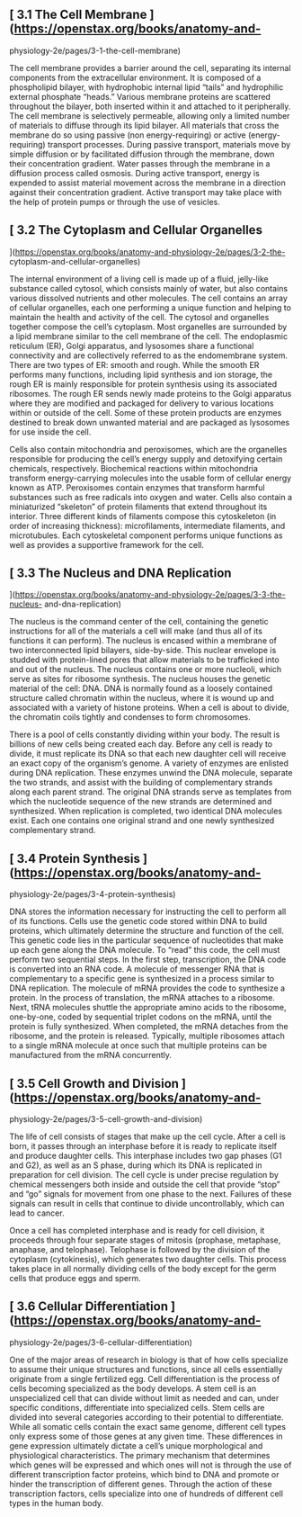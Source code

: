 ## [ 3.1 The Cell Membrane  ](https://openstax.org/books/anatomy-and-
physiology-2e/pages/3-1-the-cell-membrane)

The cell membrane provides a barrier around the cell, separating its internal
components from the extracellular environment. It is composed of a
phospholipid bilayer, with hydrophobic internal lipid “tails” and hydrophilic
external phosphate “heads.” Various membrane proteins are scattered throughout
the bilayer, both inserted within it and attached to it peripherally. The cell
membrane is selectively permeable, allowing only a limited number of materials
to diffuse through its lipid bilayer. All materials that cross the membrane do
so using passive (non energy-requiring) or active (energy-requiring) transport
processes. During passive transport, materials move by simple diffusion or by
facilitated diffusion through the membrane, down their concentration gradient.
Water passes through the membrane in a diffusion process called osmosis.
During active transport, energy is expended to assist material movement across
the membrane in a direction against their concentration gradient. Active
transport may take place with the help of protein pumps or through the use of
vesicles.

## [ 3.2 The Cytoplasm and Cellular Organelles
](https://openstax.org/books/anatomy-and-physiology-2e/pages/3-2-the-
cytoplasm-and-cellular-organelles)

The internal environment of a living cell is made up of a fluid, jelly-like
substance called cytosol, which consists mainly of water, but also contains
various dissolved nutrients and other molecules. The cell contains an array of
cellular organelles, each one performing a unique function and helping to
maintain the health and activity of the cell. The cytosol and organelles
together compose the cell’s cytoplasm. Most organelles are surrounded by a
lipid membrane similar to the cell membrane of the cell. The endoplasmic
reticulum (ER), Golgi apparatus, and lysosomes share a functional connectivity
and are collectively referred to as the endomembrane system. There are two
types of ER: smooth and rough. While the smooth ER performs many functions,
including lipid synthesis and ion storage, the rough ER is mainly responsible
for protein synthesis using its associated ribosomes. The rough ER sends newly
made proteins to the Golgi apparatus where they are modified and packaged for
delivery to various locations within or outside of the cell. Some of these
protein products are enzymes destined to break down unwanted material and are
packaged as lysosomes for use inside the cell.

Cells also contain mitochondria and peroxisomes, which are the organelles
responsible for producing the cell’s energy supply and detoxifying certain
chemicals, respectively. Biochemical reactions within mitochondria transform
energy-carrying molecules into the usable form of cellular energy known as
ATP. Peroxisomes contain enzymes that transform harmful substances such as
free radicals into oxygen and water. Cells also contain a miniaturized
“skeleton” of protein filaments that extend throughout its interior. Three
different kinds of filaments compose this cytoskeleton (in order of increasing
thickness): microfilaments, intermediate filaments, and microtubules. Each
cytoskeletal component performs unique functions as well as provides a
supportive framework for the cell.

## [ 3.3 The Nucleus and DNA Replication
](https://openstax.org/books/anatomy-and-physiology-2e/pages/3-3-the-nucleus-
and-dna-replication)

The nucleus is the command center of the cell, containing the genetic
instructions for all of the materials a cell will make (and thus all of its
functions it can perform). The nucleus is encased within a membrane of two
interconnected lipid bilayers, side-by-side. This nuclear envelope is studded
with protein-lined pores that allow materials to be trafficked into and out of
the nucleus. The nucleus contains one or more nucleoli, which serve as sites
for ribosome synthesis. The nucleus houses the genetic material of the cell:
DNA. DNA is normally found as a loosely contained structure called chromatin
within the nucleus, where it is wound up and associated with a variety of
histone proteins. When a cell is about to divide, the chromatin coils tightly
and condenses to form chromosomes.

There is a pool of cells constantly dividing within your body. The result is
billions of new cells being created each day. Before any cell is ready to
divide, it must replicate its DNA so that each new daughter cell will receive
an exact copy of the organism’s genome. A variety of enzymes are enlisted
during DNA replication. These enzymes unwind the DNA molecule, separate the
two strands, and assist with the building of complementary strands along each
parent strand. The original DNA strands serve as templates from which the
nucleotide sequence of the new strands are determined and synthesized. When
replication is completed, two identical DNA molecules exist. Each one contains
one original strand and one newly synthesized complementary strand.

## [ 3.4 Protein Synthesis  ](https://openstax.org/books/anatomy-and-
physiology-2e/pages/3-4-protein-synthesis)

DNA stores the information necessary for instructing the cell to perform all
of its functions. Cells use the genetic code stored within DNA to build
proteins, which ultimately determine the structure and function of the cell.
This genetic code lies in the particular sequence of nucleotides that make up
each gene along the DNA molecule. To “read” this code, the cell must perform
two sequential steps. In the first step, transcription, the DNA code is
converted into an RNA code. A molecule of messenger RNA that is complementary
to a specific gene is synthesized in a process similar to DNA replication. The
molecule of mRNA provides the code to synthesize a protein. In the process of
translation, the mRNA attaches to a ribosome. Next, tRNA molecules shuttle the
appropriate amino acids to the ribosome, one-by-one, coded by sequential
triplet codons on the mRNA, until the protein is fully synthesized. When
completed, the mRNA detaches from the ribosome, and the protein is released.
Typically, multiple ribosomes attach to a single mRNA molecule at once such
that multiple proteins can be manufactured from the mRNA concurrently.

## [ 3.5 Cell Growth and Division  ](https://openstax.org/books/anatomy-and-
physiology-2e/pages/3-5-cell-growth-and-division)

The life of cell consists of stages that make up the cell cycle. After a cell
is born, it passes through an interphase before it is ready to replicate
itself and produce daughter cells. This interphase includes two gap phases (G1
and G2), as well as an S phase, during which its DNA is replicated in
preparation for cell division. The cell cycle is under precise regulation by
chemical messengers both inside and outside the cell that provide “stop” and
“go” signals for movement from one phase to the next. Failures of these
signals can result in cells that continue to divide uncontrollably, which can
lead to cancer.

Once a cell has completed interphase and is ready for cell division, it
proceeds through four separate stages of mitosis (prophase, metaphase,
anaphase, and telophase). Telophase is followed by the division of the
cytoplasm (cytokinesis), which generates two daughter cells. This process
takes place in all normally dividing cells of the body except for the germ
cells that produce eggs and sperm.

## [ 3.6 Cellular Differentiation  ](https://openstax.org/books/anatomy-and-
physiology-2e/pages/3-6-cellular-differentiation)

One of the major areas of research in biology is that of how cells specialize
to assume their unique structures and functions, since all cells essentially
originate from a single fertilized egg. Cell differentiation is the process of
cells becoming specialized as the body develops. A stem cell is an
unspecialized cell that can divide without limit as needed and can, under
specific conditions, differentiate into specialized cells. Stem cells are
divided into several categories according to their potential to differentiate.
While all somatic cells contain the exact same genome, different cell types
only express some of those genes at any given time. These differences in gene
expression ultimately dictate a cell’s unique morphological and physiological
characteristics. The primary mechanism that determines which genes will be
expressed and which ones will not is through the use of different
transcription factor proteins, which bind to DNA and promote or hinder the
transcription of different genes. Through the action of these transcription
factors, cells specialize into one of hundreds of different cell types in the
human body.

